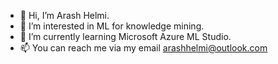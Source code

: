 - 👋 Hi, I’m Arash Helmi.
- 👀 I’m interested in ML for knowledge mining.
- 🌱 I’m currently learning Microsoft Azure ML Studio.
- 📫 You can reach me via my email arashhelmi@outlook.com 

<!---
ahelmiNXF/ahelmiNXF is a ✨ special ✨ repository because its `README.md` (this file) appears on your GitHub profile.
You can click the Preview link to take a look at your changes.
--->
